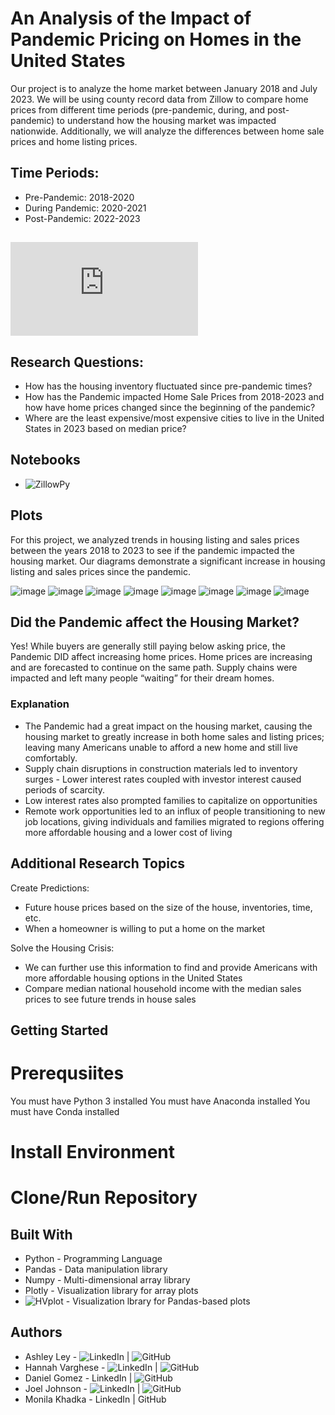 # An Analysis of the Impact of Pandemic Pricing on Homes in the United States 

Our project is to analyze the home market between January 2018 and July 2023. We will be using county record data from Zillow to compare home prices from different time periods (pre-pandemic, during, and post-pandemic) to understand how the housing market was impacted nationwide. Additionally, we will analyze the differences between home sale prices and home listing prices. 

## Time Periods:
* Pre-Pandemic: 2018-2020
* During Pandemic: 2020-2021
* Post-Pandemic: 2022-2023

## ![Slides Presentation Link](https://github.com/yakopeca/Project1/blob/main/zillowslides.pptx.pdf)

## Research Questions: 
* How has the housing inventory fluctuated since pre-pandemic times?
*  How has the Pandemic impacted Home Sale Prices from 2018-2023 and how have home prices changed since the beginning of the pandemic?
*  Where are the least expensive/most expensive cities to live in the United States in 2023 based on median price? 

## Notebooks 
* ![ZillowPy](https://github.com/yakopeca/Project1/blob/main/ZillowPy.ipynb) 

## Plots
​For this project, we analyzed trends in housing listing and sales prices between the years 2018 to 2023 to see if the pandemic impacted the housing market. Our diagrams demonstrate a significant increase in housing listing and sales prices since the pandemic.​

![image](https://github.com/yakopeca/Project1/assets/132225987/8fde2b23-ce3d-4174-b0c2-d65167afe62a)
![image](https://github.com/yakopeca/Project1/assets/132225987/6369df2c-c23a-4fde-a0f7-c609bdf157ea)
![image](https://github.com/yakopeca/Project1/assets/132225987/f0832d40-50db-4cc2-b5b7-43f4dc78bc58)
![image](https://github.com/yakopeca/Project1/assets/132225987/8f8232f9-925d-4d46-8615-1fe2c7b139d3)
![image](https://github.com/yakopeca/Project1/assets/132225987/3c198ff5-d7ed-4b98-b815-2a9061dd63f6)
![image](https://github.com/yakopeca/Project1/assets/132225987/47b0b675-ca06-4747-81f7-cf6bd061f8eb)
![image](https://github.com/yakopeca/Project1/assets/132225987/0d880fb1-8abf-43a3-8796-b9a281561cbc)
![image](https://github.com/yakopeca/Project1/assets/132225987/f5c7db5f-0953-40f7-9ca9-77765bfc3faa)

## Did the Pandemic affect the Housing Market? 
Yes! While buyers are generally still paying below asking price, the Pandemic DID affect increasing home prices. Home prices are increasing and are forecasted to continue on the same path. Supply chains were impacted and left many people “waiting” for their dream homes.

### Explanation
* The Pandemic had a great impact on the housing market, causing the housing market to greatly increase in both home sales and listing prices; leaving many Americans unable to afford a new home and still live comfortably. 
* Supply chain disruptions in construction materials led to inventory surges - Lower interest rates coupled with investor interest caused periods of scarcity.
* Low interest rates also prompted families to capitalize on opportunities
* Remote work opportunities led to an influx of people transitioning to new job locations, giving individuals and families migrated to regions offering more affordable housing and a lower cost of living

## Additional Research Topics
Create Predictions: 
* Future house prices based on the size of the house, inventories, time, etc.
* When a homeowner is willing to put a home on the market

Solve the Housing Crisis:
* We can further use this information to find and provide Americans with more affordable housing options in the United States
* Compare median national household income with the median sales prices to see future trends in house sales

## Getting Started
# Prerequsiites
You must have Python 3 installed
You must have Anaconda installed
You must have Conda installed

# Install Environment

# Clone/Run Repository

## Built With
* Python - Programming Language
* Pandas - Data manipulation library
* Numpy - Multi-dimensional array library
* Plotly - Visualization library for array plots
* ![HVplot](https://hvplot.holoviz.org/) - Visualization lbrary for Pandas-based plots

## Authors
* Ashley Ley - ![LinkedIn](https://www.linkedin.com/in/ashley-yakopec/) | ![GitHub](https://github.com/yakopeca)
* Hannah Varghese - ![LinkedIn](https://www.linkedin.com/in/hannahvarghese/) | ![GitHub](https://github.com/hannahvarghese)
* Daniel Gomez - LinkedIn | ![GitHub](https://github.com/Danimal915)
* Joel Johnson - ![LinkedIn](https://www.linkedin.com/in/joel-johnson-mba-123a9112b/) | ![GitHub](https://github.com/jjoel22)
* Monila Khadka - LinkedIn | GitHub
